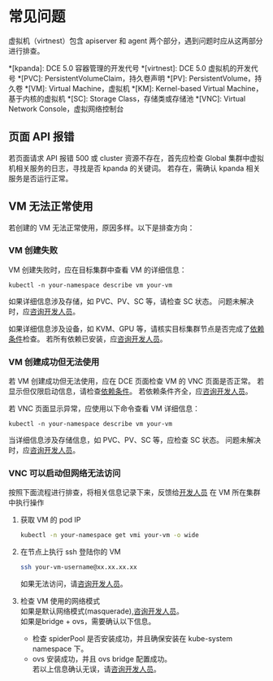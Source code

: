 # 常见问题

虚拟机（virtnest）包含 apiserver 和 agent 两个部分，遇到问题时应从这两部分进行排查。

*[kpanda]: DCE 5.0 容器管理的开发代号
*[virtnest]: DCE 5.0 虚拟机的开发代号
*[PVC]: PersistentVolumeClaim，持久卷声明
*[PV]: PersistentVolume，持久卷
*[VM]: Virtual Machine，虚拟机
*[KM]: Kernel-based Virtual Machine，基于内核的虚拟机
*[SC]: Storage Class，存储类或存储池
*[VNC]: Virtual Network Console，虚拟网络控制台

## 页面 API 报错

若页面请求 API 报错 500 或 cluster 资源不存在，首先应检查 Global 集群中虚拟机相关服务的日志，寻找是否 kpanda 的关键词。
若存在，需确认 kpanda 相关服务是否运行正常。

## VM 无法正常使用

若创建的 VM 无法正常使用，原因多样。以下是排查方向：

### VM 创建失败

VM 创建失败时，应在目标集群中查看 VM 的详细信息：

```shell
kubectl -n your-namespace describe vm your-vm
```

如果详细信息涉及存储，如 PVC、PV、SC 等，请检查 SC 状态。
问题未解决时，应[咨询开发人员](../../install/index.md#_4)。

如果详细信息涉及设备，如 KVM、GPU 等，请核实目标集群节点是否完成了[依赖条件](../install/install-dependency.md)检查。
若所有依赖已安装，应[咨询开发人员](../../install/index.md#_4)。

### VM 创建成功但无法使用

若 VM 创建成功但无法使用，应在 DCE 页面检查 VM 的 VNC 页面是否正常。
若显示但仅限启动信息，请检查[依赖条件](../install/install-dependency.md)。
若依赖条件齐全，应[咨询开发人员](../../install/index.md#_4)。

若 VNC 页面显示异常，应使用以下命令查看 VM 详细信息：

```shell
kubectl -n your-namespace describe vm your-vm
```

当详细信息涉及存储信息，如 PVC、PV、SC 等，应检查 SC 状态。
问题未解决时，应[咨询开发人员](../../install/index.md#_4)。

### VNC 可以启动但网络无法访问
按照下面流程进行排查，将相关信息记录下来，反馈给[开发人员](../../install/index.md#_4)
在 VM 所在集群中执行操作

1. 获取 VM 的 pod IP
    ```bash
    kubectl -n your-namespace get vmi your-vm -o wide
    ```

2. 在节点上执行 ssh 登陆你的 VM
    ```bash
   ssh your-vm-username@xx.xx.xx.xx
   ```
   如果无法访问，请[咨询开发人员](../../install/index.md#_4)。

3. 检查 VM 使用的网络模式
   <br>如果是默认网络模式(masquerade),[咨询开发人员](../../install/index.md#_4)。
   <br>如果是bridge + ovs，需要确认以下信息。
    - 检查 spiderPool 是否安装成功，并且确保安装在 kube-system namespace 下。
    - ovs 安装成功，并且 ovs bridge 配置成功。
    <br>若以上信息确认无误，请[咨询开发人员](../../install/index.md#_4)。
